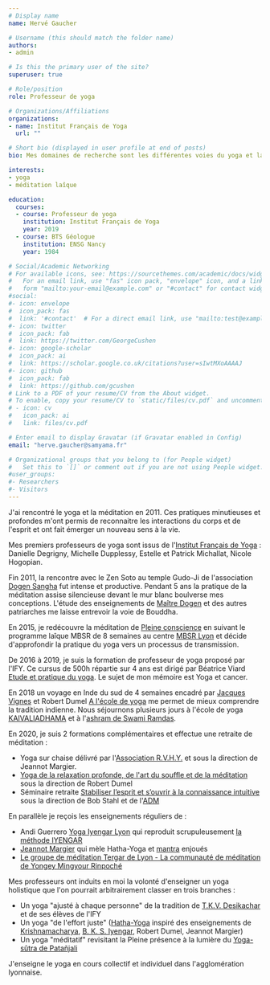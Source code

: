 ```yaml
---
# Display name
name: Hervé Gaucher

# Username (this should match the folder name)
authors:
- admin

# Is this the primary user of the site?
superuser: true

# Role/position
role: Professeur de yoga

# Organizations/Affiliations
organizations:
- name: Institut Français de Yoga
  url: ""

# Short bio (displayed in user profile at end of posts)
bio: Mes domaines de recherche sont les différentes voies du yoga et la méditation

interests:
- yoga
- méditation laîque

education:
  courses:
  - course: Professeur de yoga
    institution: Institut Français de Yoga
    year: 2019
  - course: BTS Géologue
    institution: ENSG Nancy
    year: 1984

# Social/Academic Networking
# For available icons, see: https://sourcethemes.com/academic/docs/widgets/#icons
#   For an email link, use "fas" icon pack, "envelope" icon, and a link in the
#   form "mailto:your-email@example.com" or "#contact" for contact widget.
#social:
#- icon: envelope
#  icon_pack: fas
#  link: '#contact'  # For a direct email link, use "mailto:test@example.org".
#- icon: twitter
#  icon_pack: fab
#  link: https://twitter.com/GeorgeCushen
#- icon: google-scholar
#  icon_pack: ai
#  link: https://scholar.google.co.uk/citations?user=sIwtMXoAAAAJ
#- icon: github
#  icon_pack: fab
#  link: https://github.com/gcushen
# Link to a PDF of your resume/CV from the About widget.
# To enable, copy your resume/CV to `static/files/cv.pdf` and uncomment the lines below.
# - icon: cv
#   icon_pack: ai
#   link: files/cv.pdf

# Enter email to display Gravatar (if Gravatar enabled in Config)
email: "herve.gaucher@samyama.fr"

# Organizational groups that you belong to (for People widget)
#   Set this to `[]` or comment out if you are not using People widget.
#user_groups:
#- Researchers
#- Visitors
---
```

J'ai rencontré le yoga et la méditation en 2011. Ces pratiques minutieuses et
profondes m'ont permis de reconnaitre les interactions du corps et de l'esprit
et ont fait émerger un nouveau sens à la vie.

Mes premiers professeurs de yoga sont issus de
l'[Institut Français de Yoga](http://www.ify.fr/) :
Danielle Degrigny, Michelle Dupplessy, Estelle et Patrick Michallat, Nicole Hogopian.

Fin 2011, la rencontre avec le Zen Soto au temple Gudo-Ji de l'association
[Dogen Sangha](http://dogensangha.fr) fut intense et productive.
Pendant 5 ans la pratique de la méditation assise silencieuse devant le mur
blanc boulverse mes conceptions. L'étude des enseignements de
[Maître Dogen](https://fr.wikipedia.org/wiki/D%C5%8Dgen) et des
autres patriarches me laisse entrevoir la voie de Bouddha.

En 2015, je redécouvre la méditation de
[Pleine conscience](https://www.association-mindfulness.org/definition-mindfulness.php)
en suivant le programme laîque MBSR de 8 semaines au centre
[MBSR Lyon](https://mbsrlyon.fr/) et décide d'approfondir la pratique du yoga
vers un processus de transmission.

De 2016 à 2019, je suis la formation de professeur de yoga proposé par l'IFY.
Ce cursus de 500h répartie sur 4 ans est dirigé par Béatrice Viard
[Etude et pratique du yoga](http://epyoga.org/spip.php?page=cours-yoga-lyon&id_rubrique=8). Le sujet de mon mémoire est Yoga et cancer.

En 2018 un voyage en Inde du sud de 4 semaines encadré par
[Jacques Vignes](http://www.jacquesvigne.com/) et Robert Dumel [A l'école de yoga](http://www.yogalyon.fr/index.html)
me permet de mieux comprendre la tradition indienne. Nous séjournons plusieurs jours
à l'école de yoga [KAIVALIADHAMA](https://kdham.com/) et à
l'[ashram de Swami Ramdas](http://www.anandashram.org/).

En 2020, je suis 2 formations complémentaires et effectue une retraite de méditation :
* Yoga sur chaise délivré par l'[Association R.V.H.Y.](https://yogasurchaise-rvhy.fr/) et sous la direction de Jeannot Margier.
* [Yoga de la relaxation profonde, de l'art du souffle et de la méditation](http://www.yogalyon.fr/relaxation-respiration-meditation.html) sous la direction de Robert Dumel
* Séminaire retraite [Stabiliser l’esprit et s’ouvrir à la connaissance intuitive](https://www.association-mindfulness.org/news.php?idnews=220) sous la direction de Bob Stahl et de l'[ADM](https://www.association-mindfulness.org/index.php)

En parallèle je reçois les enseignements réguliers de :

* Andi Guerrero [Yoga Iyengar Lyon](http://yoga-iyengar-lyon.blogspot.com/) qui
reproduit scrupuleusement
[la méthode IYENGAR](https://www.afyi.fr/La-methode-IYENGAR-R.html)
* [Jeannot Margier](http://www.jeannot-yoga.fr/biographie-jeannot-margier.html)
qui mèle Hatha-Yoga et [mantra](https://fr.wikipedia.org/wiki/Mantra) enjoués
* [Le groupe de méditation Tergar de Lyon - La communauté de méditation de Yongey Mingyour Rinpoché](https://francais.tergar.org/lyon-groupe-de-meditation/)

Mes professeurs ont induits en moi la volonté d'enseigner un yoga holistique
que l'on pourrait arbitrairement classer en trois branches :

- Un yoga "ajusté à chaque personne" de la tradition de
 [T.K.V. Desikachar](https://fr.wikipedia.org/wiki/T.K.V._Desikachar)
et de ses élèves de l'IFY
- Un yoga "de l'effort juste"
([Hatha-Yoga](https://fr.wikipedia.org/wiki/Hatha_yoga]) inspiré des
enseignements de
[Krishnamacharya](https://fr.wikipedia.org/wiki/Tirumalai_Krishnamacharya),
[B. K. S. Iyengar](https://fr.wikipedia.org/wiki/Bellur_Krishnamachar_Sundararaja_Iyengar]]==),
 Robert Dumel, Jeannot Margier)
- Un yoga "méditatif" revisitant la Pleine présence à la lumière du
[Yoga-sûtra de Patañjali](https://fr.wikipedia.org/wiki/Yoga-s%C3%BBtra)

J'enseigne le yoga en cours collectif et individuel dans l'agglomération lyonnaise.
